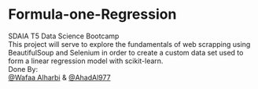 # Formula-one-Regression
SDAIA T5 Data Science Bootcamp
<br/>
This project will serve to explore the fundamentals of web scrapping using BeautifulSoup and Selenium in order to create a custom data set used to form a linear regression model with scikit-learn.
<br/>
 Done By:
 <br/>
 [@Wafaa Alharbi](https://github.com/Wafaa-Alharbi) & [@AhadAl977](https://github.com/AhadAl977)
